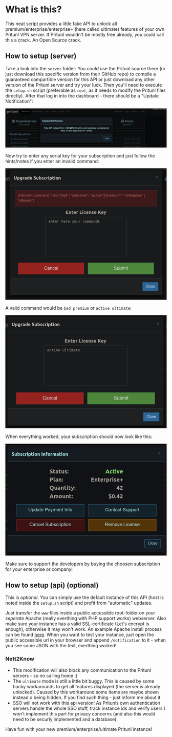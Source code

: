 # What is this? #
This neat script provides a little fake API to unlock all premium/enterprise/enterprise+ (here called ultimate) features of your own Pritunl VPN server. If Pritunl wouldn't be mostly free already, you could call this a crack. An Open Source crack.

## How to setup (server) ##
Take a look into the `server` folder: You _could_ use the Pritunl source there (or just download this specific version from their GitHub repo) to compile a guaranteed compartible version for this API or just download any other version of the Pritunl server and try your luck.
Then you'll need to execute the `setup.sh` script (preferable as `root`, as it needs to modify the Pritunl files directly).
After that log in into the dashboard - there should be a "Update Notification":

![login-msg](docs/login-msg.png)

Now try to enter any serial key for your subscription and just follow the hints/notes if you enter an invalid command:

![enter-something](docs/enter-something.png)

A valid command would be `bad premium` or `active ultimate`:

![active-ultimate](docs/active-ultimate.png)

When everything worked, your subscription should now look like this:

![done](docs/done.png)

Make sure to support the developers by buying the choosen subscription for your enterprise or company!

## How to setup (api) (optional) ##
This is _optional_. You can simply use the default instance of this API (host is noted inside the `setup.sh` script) and profit from "automatic" updates.

Just transfer the `www` files inside a public accessible root-folder on your _seperate_ Apache (really everthing with PHP support works) webserver. Also make sure your instance has a valid SSL-certificate (Let's encrypt is enough), otherwise it may won't work.
An example Apache install process can be found [here](docs/apache/install.md). When you want to test your instance, just open the public accessible url in your browser and append `/notification` to it - when you see some JSON with the text, everthing worked!

### Nett2Know ###
* This modification will also block any communication to the Pritunl servers - so no calling home :)
* The `ultimate` mode is still a little bit buggy. This is caused by some hacky workarounds to get all features displayed (the server is already unlocked). Caused by this workaround some items are maybe shown instead o being hidden. If you find such thing - just inform me about it.
* SSO will not work with this api version! As Pritunls own authentication servers handle the whole SSO stuff, track instance ids and verify users I won't implement this part for privacy concerns (and also this would need to be securly implemented and a database).

Have fun with your new premium/enterprise/ultimate Pritunl instance!
